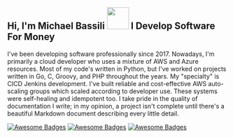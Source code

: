 <h2> Hi, I'm Michael Bassili <img src="https://media.giphy.com/media/mGcNjsfWAjY5AEZNw6/giphy.gif" width="50"> I Develop Software For Money</h2>

I've been developing software professionally since 2017. Nowadays, I'm primarily a cloud developer who uses a mixture of AWS and Azure resources. Most of my code's written in Python, but I've worked on projects written in Go, C, Groovy, and PHP throughout the years. My "specialty" is CICD Jenkins development. I've built reliable and cost-effective AWS auto-scaling groups which scaled according to developer use. These systems were self-healing and idempotent too. I take pride in the quality of documentation I write; in my opinion, a project isn't complete until there's a beautiful Markdown document describing every little detail. 

[![Awesome Badges](https://img.shields.io/badge/Website-bassi.li-red.svg)](https://bassi.li) [![Awesome Badges](https://img.shields.io/badge/Twitter-@MichaelBassili-blue.svg)](https://twitter.com/michaelbassili) [![Awesome Badges](https://img.shields.io/badge/LinkedIn-MichaelBassili-purple.svg)](https://www.linkedin.com/in/michael-bassili/)
